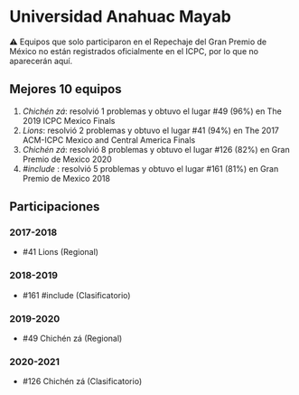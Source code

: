 # Universidad Anahuac Mayab

:warning: Equipos que solo participaron en el Repechaje del Gran Premio de México no están registrados oficialmente en el ICPC, por lo que no aparecerán aquí.

## Mejores 10 equipos

1. _Chichén <int> zá_: resolvió 1 problemas y obtuvo el lugar #49 (96%) en The 2019 ICPC Mexico Finals
1. _Lions_: resolvió 2 problemas y obtuvo el lugar #41 (94%) en The 2017 ACM-ICPC Mexico and Central America Finals
1. _Chichén <int> zá_: resolvió 8 problemas y obtuvo el lugar #126 (82%) en Gran Premio de Mexico 2020
1. _#include <BAD>_: resolvió 5 problemas y obtuvo el lugar #161 (81%) en Gran Premio de Mexico 2018

## Participaciones

### 2017-2018

- #41 Lions (Regional)

### 2018-2019

- #161 #include <BAD> (Clasificatorio)

### 2019-2020

- #49 Chichén <int> zá (Regional)

### 2020-2021

- #126 Chichén <int> zá (Clasificatorio)



